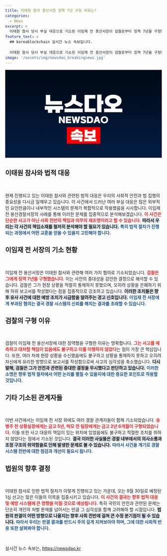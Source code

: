 ```yaml
---
title: 이태원 참사 용산서장 징역 7년 구형 이유는?
categories:
  - News
excerpt: >
  이태원 참사 당시 부실 대응으로 기소된 이임재 전 용산서장이 검찰로부터 징역 7년을 구형받았다. 검찰은 그를 사고의 주요 책임자로 지목하며, 적절한 조치를 취하지 않았음을 강조했다. 1심 선고는 9월 30일!
feature_text: >
  ## koreablockchain 실시간 뉴스 속보입니다.

  이태원 참사 당시 부실 대응으로 기소된 이임재 전 용산서장이 검찰로부터 징역 7년을 구형받았다. 검찰은 그를 사고의 주요 책임자로 지목하며, 적절한 조치를 취하지 않았음을 강조했다. 1심 선고는 9월 30일!
image: '/assets/img/newsdao_breakingnews.jpg'
---
```


<p><img src="/assets/img/newsdao_breakingnews.jpg" alt="koreablockchain 속보" /></p>

<h2 data-ke-size="size26">이태원 참사와 법적 대응</h2>

<p data-ke-size="size16">&nbsp;</p>

<p>현재 진행되고 있는 이태원 참사와 관련된 법적 대응은 우리의 사회적 안전과 법 집행의 중요성을 다시금 일깨우고 있습니다. 이 사건에서 드러난 여러 부실 대응은 많은 외부적인 요인만큼이나 내부적인 시스템의 문제가 복합적으로 작용했음을 시사합니다. 이임재 전 용산경찰서장의 사례를 통해 이러한 문제를 집중적으로 분석해보겠습니다. <b><span style="color: #ee2323;">이 사건은 단순한 사고가 아닌 사회 전반의 책임과 의무의 재조명이라고 할 수 있습니다.</span></b> <b><span style="background-color: #21538527;">따라서 우리는 각 사건의 책임소재를 철저히 분석해야 할 필요가 있습니다.</span></b> <b><span style="color: #1a5490;">특히 법적 절차가 진행되는 과정에서 어떤 교훈을 얻을 수 있을지 고민해야 합니다.</span></b></p>

<h2 data-ke-size="size26">이임재 전 서장의 기소 현황</h2>

<p data-ke-size="size16">&nbsp;</p>

<p>이임재 전 용산서장은 이태원 참사와 관련해 여러 가지 혐의로 기소되었습니다. <b><span style="color: #ee2323;">검찰은 그에게 징역 7년을 구형했습니다.</span></b> 이는 사안의 중대성을 감안한 결정으로 해석할 수 있습니다. 검찰은 그가 현장 상황을 적절히 통제하지 못했으며, 오히려 상황을 은폐하기 위해 허위 보고서를 작성했다는 점을 집중적으로 강조하고 있습니다. <b><span style="background-color: #21538527;">이러한 조치들은 향후 유사 사건에 대한 예방 조치가 시급함을 알려주는 경고 신호입니다.</span></b> <b><span style="color: #1a5490;">이임재 전 서장에게 부과된 혐의는 결국 경찰 시스템의 신뢰를 해치는 결과를 초래할 수 있습니다.</span></b></p>

<h2 data-ke-size="size26">검찰의 구형 이유</h2>

<p data-ke-size="size16">&nbsp;</p>

<p>검찰이 이임재 전 용산서장에 대한 징역형을 구형한 이유는 명확합니다. <b><span style="color: #ee2323;">그는 사고를 예측하고 대처할 책임이 있음에도 불구하고 이를 이행하지 않았다</span></b>는 점이 가장 큰 핵심입니다. 또한, 여러 차례 현장 상황을 수신했음에도 불구하고 상황을 통제하지 못하고 오히려 자신에게 유리한 방향으로 보고서를 작성함으로써 사고의 심각성을 축소했습니다. <b><span style="background-color: #21538527;">다시 말해, 검찰은 그가 안전과 관련된 중대한 결정을 무시했다고 판단하고 있습니다.</span></b> <b><span style="color: #1a5490;">이러한 소명은 향후 법적 절차에서 어떤 논리를 펼칠 수 있을지에 대한 중요한 포인트로 작용할 것입니다.</span></b></p>

<h2 data-ke-size="size26">기타 기소된 관계자들</h2>

<p data-ke-size="size16">&nbsp;</p>

<p>이번 사건에서는 이임재 전 서장 외에도 여러 경찰 관계자들이 함께 기소되었습니다. <b><span style="color: #ee2323;">송병주 전 상황실장에게는 금고 5년, 박모 전 팀장에게는 금고 2년 6개월이 구형되었습니다.</span></b> 이들 또한 사고 대응의 책임이 있는 위치에 있었음에도 불구하고 적절한 조치를 취하지 않았다는 점에서 기소된 것입니다. <b><span style="background-color: #21538527;">결국 이러한 사실들은 경찰 내부에서의 의사소통과 조정 구조의 취약함을로 인해 발생한 문제로 볼 수 있습니다.</span></b> <b><span style="color: #1a5490;">따라서 사건을 계기로 경찰 시스템 전반에 대한 점검과 개선이 필요시 됩니다.</span></b></p>

<h2 data-ke-size="size26">법원의 향후 결정</h2>

<p data-ke-size="size16">&nbsp;</p>

<p>이태원 참사로 인한 법적 절차가 이렇게 진행되고 있는 가운데, 오는 9월 30일로 예정된 1심 선고는 많은 이들의 이목을 집중시키고 있습니다. <b><span style="color: #ee2323;">이 사건의 결과는 향후 법적 대응 및 예방 시스템에 큰 영향을 미칠 것으로 예상됩니다.</span></b> 특히 국민의 안전과 관련된 문제는 단순히 개인의 처벌 문제를 넘어서는 만큼 그 심각성을 함께 고려해야 할 시점입니다. <b><span style="background-color: #21538527;">법원의 판결이 어떤 방향으로 나올지는 향후 사회 전반에 걸쳐 큰 수정 분기점이 될 수 있습니다.</span></b> <b><span style="color: #1a5490;">따라서 우리는 판결 결과를 반드시 주의 깊게 지켜보아야 하며, 그에 대한 사회적 반응 또한 살펴봐야 합니다.</span></b></p>

<p data-ke-size="size16">&nbsp;</p>
실시간 뉴스 속보는, <a href="https://newsdao.kr" rel="dofollow">https://newsdao.kr</a>


